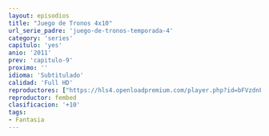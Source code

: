 ```yaml
---
layout: episodios
title: "Juego de Tronos 4x10"
url_serie_padre: 'juego-de-tronos-temporada-4'
category: 'series'
capitulo: 'yes'
anio: '2011'
prev: 'capitulo-9'
proximo: ''
idioma: 'Subtitulado'
calidad: 'Full HD'
reproductores: ["https://hls4.openloadpremium.com/player.php?id=bFVzdnFtbTRVZFI2TjFYc0dKMkJ6bDFNQ053dzlTRG56RXlORmJPSkhXTFZ6WWxTWjhieTVuSEdzWWVQR1BSQ0FVdkZWMWZXd1NUSUd3bWI5dmdrMXc9PQ&sub=https://sub.cuevana2.io/vtt-sub/sub7/Game.Of.Thrones.S04E10.vtt"]
reproductor: fembed
clasificacion: '+10'
tags:
- Fantasia
---
```












